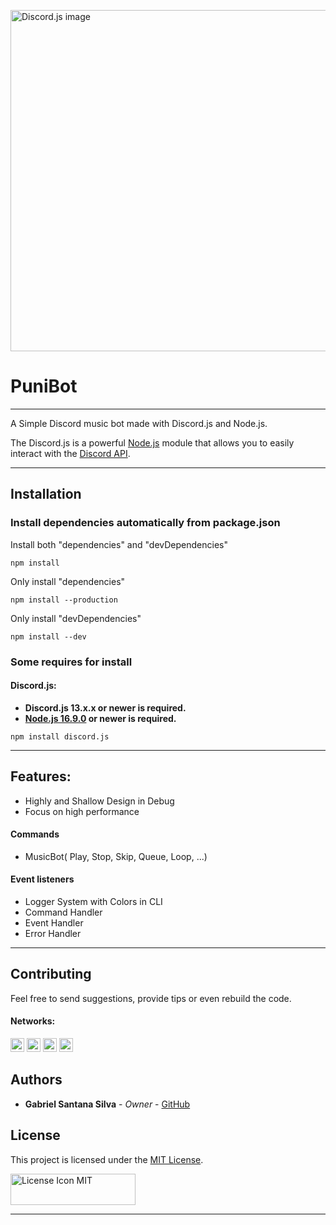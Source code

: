 [<img alt="Discord.js image" src="https://discord.js.org/static/logo.svg" width="546"/>][discordjs]

# PuniBot

---

A Simple Discord music bot made with Discord.js and Node.js.

The Discord.js is a powerful [Node.js][nodejs] module that allows you to easily interact with the
[Discord API](https://discord.com/developers/docs/intro).

---

## Installation

### Install dependencies automatically from package.json

Install both "dependencies" and "devDependencies"

```sh-session
npm install
```

Only install "dependencies"

```sh-session
npm install --production
```

Only install "devDependencies"

```sh-session
npm install --dev
```

### Some requires for install

#### Discord.js:

* **Discord.js 13.x.x or newer is required.**
* **[Node.js 16.9.0][nodejs] or newer is required.**

```sh-session
npm install discord.js
```

---

## Features:

* Highly and Shallow Design in Debug
* Focus on high performance

#### Commands

* MusicBot( Play, Stop, Skip, Queue, Loop, ...)

#### Event listeners

* Logger System with Colors in CLI
* Command Handler
* Event Handler
* Error Handler

---

## Contributing

Feel free to send suggestions, provide tips or even rebuild the code.

#### Networks:

[<img alt="GitHub followers" src="https://img.shields.io/github/followers/PuniGC?label=Follow&style=social" height="22" title="Follow me"/>][github]
[<img alt="Mail to Gabriel" src="https://img.shields.io/badge/-Gmail-c14438?style=flat&logo=Gmail&logoColor=white" height="22" title="gabriel04.ok@gmail.com" />][email]
[<img alt="Linkedin Profile" src="https://img.shields.io/badge/-LinkedIn-blue?style=flat-square&logo=Linkedin&logoColor=white&link=https://www.linkedin.com/in/gabriel-santana-silva-1205461a3/" height="22" />][linkedin]
[<img alt="Discord Profile" src="https://img.shields.io/badge/Discord-7289DA?style=for-the-badge&logo=discord&logoColor=white&link=dsc.bio/punidc" height="22" />][discord]

## Authors

* **Gabriel Santana Silva** - *Owner* - [GitHub][github]

## License

This project is licensed under the [MIT License][license].

[<img alt="License Icon MIT" src="https://upload.wikimedia.org/wikipedia/commons/f/f8/License_icon-mit-88x31-2.svg" height="50" width="200"/>][license]

---
[nodejs]: https://nodejs.org
[discordjs]: https://discord.js.org
[github]: https://github.com/PuniGC
[linkedin]: https://www.linkedin.com/in/gabriel-santana-silva-1205461a3/
[email]: mailto:gabriel04.ok@gmail.com
[discord]: https://discords.com/bio/p/punidc
[license]: LICENSE
